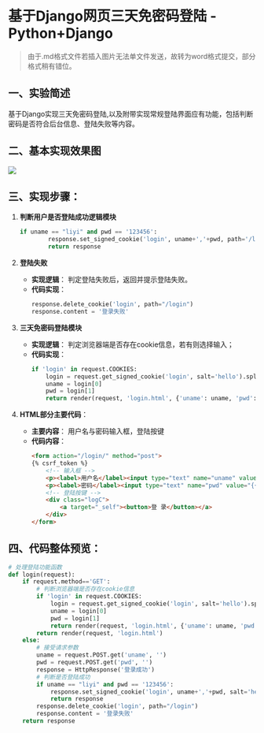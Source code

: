 # 基于Django网页三天免密码登陆 -Python+Django

> 由于.md格式文件若插入图片无法单文件发送，故转为word格式提交，部分格式稍有错位。
## 一、实验简述
基于Django实现三天免密码登陆,以及附带实现常规登陆界面应有功能，包括判断密码是否符合后台信息、登陆失败等内容。

## 二、基本实现效果图

![](https://raw.githubusercontent.com/lukelee98/PicBed/main/Pic2022/%E4%B8%89%E5%A4%A9%E5%85%8D%E5%AF%86%E7%A0%81%E7%99%BB%E9%99%86.png)

## 三、实现步骤：
1. **判断用户是否登陆成功逻辑模块**
    ```python
    if uname == "liyi" and pwd == '123456':
            response.set_signed_cookie('login', uname+','+pwd, path='/login',max_age=3*24*60*60)
            return response
    ```

2. **登陆失败**
    + **实现逻辑**：
        判定登陆失败后，返回并提示登陆失败。  
    + **代码实现**：
        ```python
        response.delete_cookie('login', path="/login")
        response.content = '登录失败'
        ```

3. **三天免密码登陆模块**
    + **实现逻辑**：
        判定浏览器端是否存在cookie信息，若有则选择输入；
    + **代码实现**：
        ```python
        if 'login' in request.COOKIES:
            login = request.get_signed_cookie('login', salt='hello').split(',')
            uname = login[0]
            pwd = login[1]
            return render(request, 'login.html', {'uname': uname, 'pwd': pwd})
        ```

4. **HTML部分主要代码**：
    + **主要内容**：
        用户名与密码输入框，登陆按键
    + **代码内容**：
        ```html
        <form action="/login/" method="post">
        {% csrf_token %}
            <!-- 输入框 -->
            <p><label>用户名</label><input type="text" name="uname" value="{{uname}}"></p>
            <p><label>密码</label><input type="text" name="pwd" value="{{pwd}}"></p>
            <!-- 登陆按键 -->
            <div class="logC">
                <a target="_self"><button>登 录</button></a>
            </div>
        </form>
        ```


## 四、代码整体预览：
```python
# 处理登陆功能函数
def login(request):
    if request.method=='GET':
        # 判断浏览器端是否存在cookie信息
        if 'login' in request.COOKIES:
            login = request.get_signed_cookie('login', salt='hello').split(',')
            uname = login[0]
            pwd = login[1]
            return render(request, 'login.html', {'uname': uname, 'pwd': pwd})
        return render(request, 'login.html')
    else:
        # 接受请求参数
        uname = request.POST.get('uname', '')
        pwd = request.POST.get('pwd', '')
        response = HttpResponse('登录成功')
        # 判断是否登陆成功
        if uname == "liyi" and pwd == '123456':
            response.set_signed_cookie('login', uname+','+pwd, salt='hello', path='/login',max_age=3*24*60*60)
            return response
        response.delete_cookie('login', path="/login")
        response.content = '登录失败'
    return response
```





